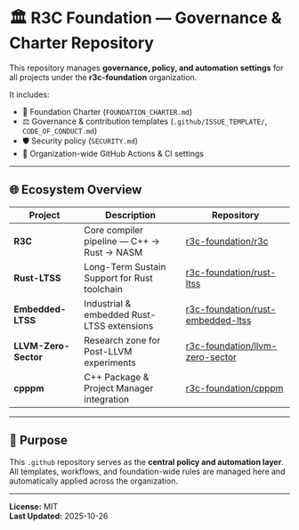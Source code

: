# 🏛️ R3C Foundation — Governance & Charter Repository

This repository manages **governance, policy, and automation settings** for all projects under the **r3c-foundation** organization.

It includes:
- 📜 Foundation Charter (`FOUNDATION_CHARTER.md`)
- ⚖️ Governance & contribution templates (`.github/ISSUE_TEMPLATE/`, `CODE_OF_CONDUCT.md`)
- 🛡️ Security policy (`SECURITY.md`)
- 🧩 Organization-wide GitHub Actions & CI settings

---

## 🌐 Ecosystem Overview

| Project | Description | Repository |
|----------|--------------|-------------|
| **R3C** | Core compiler pipeline — C++ → Rust → NASM | [r3c-foundation/r3c](https://github.com/r3c-foundation/r3c) |
| **Rust-LTSS** | Long-Term Sustain Support for Rust toolchain | [r3c-foundation/rust-ltss](https://github.com/r3c-foundation/rust-ltss) |
| **Embedded-LTSS** | Industrial & embedded Rust-LTSS extensions | [r3c-foundation/rust-embedded-ltss](https://github.com/r3c-foundation/rust-embedded-ltss) |
| **LLVM-Zero-Sector** | Research zone for Post-LLVM experiments | [r3c-foundation/llvm-zero-sector](https://github.com/r3c-foundation/llvm-zero-sector) |
| **cpppm** | C++ Package & Project Manager integration | [r3c-foundation/cpppm](https://github.com/r3c-foundation/cpppm) |

---

## 🧭 Purpose
This `.github` repository serves as the **central policy and automation layer**.  
All templates, workflows, and foundation-wide rules are managed here and automatically applied across the organization.

---

**License:** MIT  
**Last Updated:** 2025-10-26
